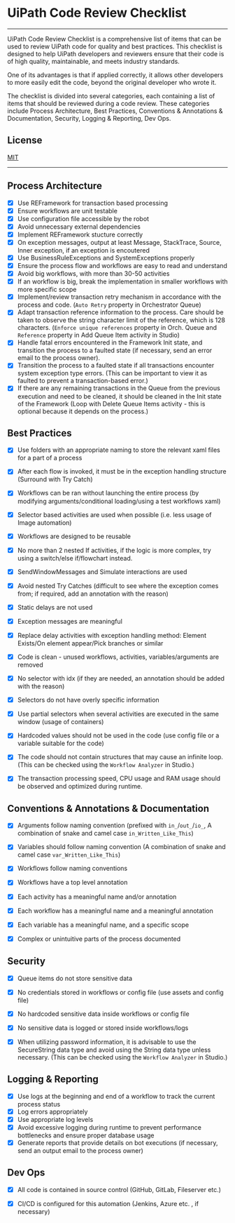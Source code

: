 # UiPath Code Review Checklist
-------------

UiPath Code Review Checklist is a comprehensive list of items that can be used to review UiPath code for quality and best practices. This checklist is designed to help UiPath developers and reviewers ensure that their code is of high quality, maintainable, and meets industry standards.

One of its advantages is that if applied correctly, it allows other developers to more easily edit the code, beyond the original developer who wrote it.

The checklist is divided into several categories, each containing a list of items that should be reviewed during a code review. These categories include Process Architecture, Best Practices, Conventions & Annotations & Documentation, Security, Logging & Reporting, Dev Ops.

## License

[MIT](https://github.com/seymenbahtiyar/UiPath_Code_Review_Checklist/blob/main/LICENSE)

-------------
## Process Architecture

- [x] Use REFramework for transaction based processing
- [x] Ensure workflows are unit testable
- [x] Use configuration file accessible by the robot
- [x] Avoid unnecessary external dependencies
- [x] Implement REFramework stucture correctly
- [x] On exception messages, output at least Message, StackTrace, Source, Inner exception, if an exception is encoutered
- [x] Use BusinessRuleExceptions and SystemExceptions properly
- [x] Ensure the process flow and workflows are easy to read and understand
- [x] Avoid big workflows, with more than 30-50 activities
- [x] If an workflow is big, break the implementation in smaller workflows with more specific scope
- [x] Implement/review transaction retry mechanism in accordance with the process and code. (`Auto Retry` property in Orchestrator Queue)
- [x] Adapt transaction reference information to the process. Care should be taken to observe the string character limit of the reference, which is 128 characters. (`Enforce unique references` property in Orch. Queue and `Reference` property in Add Queue Item activity in Studio)
- [x] Handle fatal errors encountered in the Framework Init state, and transition the process to a faulted state (if necessary, send an error email to the process owner).
- [x] Transition the process to a faulted state if all transactions encounter system exception type errors. (This can be important to view it as faulted to prevent a transaction-based error.)
- [x] If there are any remaining transactions in the Queue from the previous execution and need to be cleaned, it should be cleaned in the Init state of the Framework (Loop with Delete Queue Items activity - this is optional because it depends on the process.)

## Best Practices

- [x] Use folders with an appropriate naming to store the relevant xaml files for a part of a process
- [x] After each flow is invoked, it must be in the exception handling structure (Surround with Try Catch)
- [x] Workflows can be ran without launching the entire process (by modifying arguments/conditional loading/using a test workflows xaml)
- [x] Selector based activities are used when possible (i.e. less usage of Image automation)
- [x] Workflows are designed to be reusable
- [x] No more than 2 nested If activities, if the logic is more complex, try using a switch/else if/flowchart instead.
- [x] SendWindowMessages and Simulate interactions are used
- [x] Avoid nested Try Catches (difficult to see where the exception comes from; if required, add an annotation with the reason)
- [x] Static delays are not used
- [x] Exception messages are meaningful
- [x] Replace delay activities with exception handling method: Element Exists/On element appear/Pick branches or similar
- [x] Code is clean - unused workflows, activities, variables/arguments are removed
- [x] No selector with idx (if they are needed, an annotation should be added with the reason)
- [x] Selectors do not have overly specific information
- [x] Use partial selectors when several activities are executed in the same window (usage of containers)
- [x] Hardcoded values should not be used in the code (use config file or a variable suitable for the code)
- [x] The code should not contain structures that may cause an infinite loop. (This can be checked using the `Workflow Analyzer` in Studio.)
- [x] The transaction processing speed, CPU usage and RAM usage should be observed and optimized during runtime.


## Conventions & Annotations & Documentation

- [x] Arguments follow naming convention (prefixed with `in_`/`out_`/`io_`, A combination of snake and camel case `in_Written_Like_This`)
- [x] Variables should follow naming convention (A combination of snake and camel case `var_Written_Like_This`)
- [x] Workflows follow naming conventions
- [x] Workflows have a top level annotation
- [x] Each activity has a meaningful name and/or annotation
- [x] Each workflow has a meaningful name and a meaningful annotation
- [x] Each variable has a meaningful name, and a specific scope
- [x] Complex or unintuitive parts of the process documented


## Security

- [x] Queue items do not store sensitive data
- [x] No credentials stored in workflows or config file (use assets and config file)
- [x] No hardcoded sensitive data inside workflows or config file
- [x] No sensitive data is logged or stored inside workflows/logs
- [x] When utilizing password information, it is advisable to use the SecureString data type and avoid using the String data type unless necessary. (This can be checked using the `Workflow Analyzer` in Studio.)


## Logging & Reporting

- [x] Use logs at the beginning and end of a workflow to track the current process status
- [x] Log errors appropriately
- [x] Use appropriate log levels
- [x] Avoid excessive logging during runtime to prevent performance bottlenecks and ensure proper database usage
- [x] Generate reports that provide details on bot executions (if necessary, send an output email to the process owner)

## Dev Ops

- [x] All code is contained in source control (GitHub, GitLab, Fileserver etc.)
- [x] CI/CD is configured for this automation (Jenkins, Azure etc. , if necessary)






